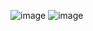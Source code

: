 ![image](https://github.com/user-attachments/assets/ed911ade-0ddb-4479-b500-974f8b4c9006)
![image](https://github.com/user-attachments/assets/9c22a9f0-5b0f-41b7-b126-f57d3acb4880)
